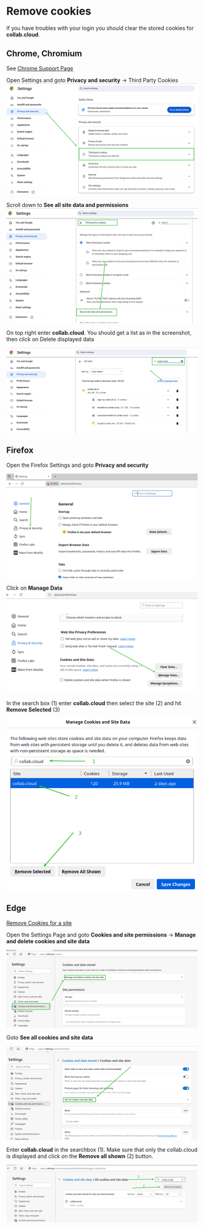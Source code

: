 # Remove cookies

If you have troubles with your login you should clear the stored cookies for **collab.cloud**.

## Chrome, Chromium

See [Chrome Support Page](https://support.google.com/chrome/answer/95647?hl=en&co=GENIE.Platform%3DDesktop#zippy=%2Cdelete-cookies-from-a-site)

Open Settings and goto **Privacy and security** -> Third Party Cookies
![Step 1](/assets/images/user/cookies/image1.png)

Scroll down to **See all site data and permissions**
![Step 2](/assets/images/user/cookies/image2.png)

On top right enter **collab.cloud**. You should get a list as in the screenshot, then click on Delete displayed data

![Example Screenshot](/assets/images/user/cookies/chrome-clean.png)

## Firefox

Open the Firefox Settings and goto **Privacy and security**

![Step 1](/assets/images/user/cookies/ff-image1.png)

Click on **Manage Data**
![Step 2](/assets/images/user/cookies/ff-image2.png)

In the search box (1) enter **collab.cloud** then select the site (2) and hit **Remove Selected** (3)

![Step 3](/assets/images/user/cookies/ff-image3.png)

## Edge

[Remove Cookies for a site](https://support.microsoft.com/en-us/windows/manage-cookies-in-microsoft-edge-view-allow-block-delete-and-use-168dab11-0753-043d-7c16-ede5947fc64d#bkmk_deletecookiesfromaspecificwebsite)

Open the Settings Page and goto **Cookies and site permissions** -> **Manage and delete cookies and site data**

![Step 1](/assets/images/user/cookies/edge-image1.png)

Goto **See all cookies and site data**

![Step 2](/assets/images/user/cookies/edge-image2.png)

Enter **collab.cloud** in the searchbox (1). Make sure that only the collab.cloud is displayed and click on the **Remove all shown** (2) button.

![Step 3](/assets/images/user/cookies/edge-image3.png)
